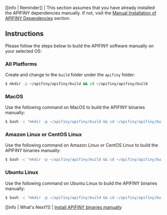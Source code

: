 
[[info | Reminder]]
| This section assumes that you have already installed the APIFINY dependencies manually. If not, visit the [Manual Installation of APIFINY Dependencies](00_apifiny-dependencies/index.md#manual-installation-of-dependencies) section.

## Instructions

Please follow the steps below to build the APIFINY software manually on your selected OS:

### All Platforms

Create and change to the `build` folder under the `apifiny` folder:

```sh
$ mkdir -p ~/apifiny/apifiny/build && cd ~/apifiny/apifiny/build
```

### MacOS

Use the following command on MacOS to build the APIFINY binaries manually:

```sh
$ bash -c "mkdir -p ~/apifiny/apifiny/build && cd ~/apifiny/apifiny/build && cmake -DCMAKE_BUILD_TYPE='Release' -DBUILD_MONGO_DB_PLUGIN=true -DCMAKE_TOOLCHAIN_FILE=~/apifiny/apifiny/.cicd/helpers/clang.make .. && make -j$(getconf _NPROCESSORS_ONLN)"
```

### Amazon Linux or CentOS Linux

Use the following command on Amazon Linux or CentOS Linux to build the APIFINY binaries manually:

```sh
$ bash -c "mkdir -p ~/apifiny/apifiny/build && cd ~/apifiny/apifiny/build && export PATH=/usr/lib64/ccache:\$PATH && cmake -DCMAKE_BUILD_TYPE='Release' -DBUILD_MONGO_DB_PLUGIN=true -DCMAKE_TOOLCHAIN_FILE=~/apifiny/apifiny/.cicd/helpers/clang.make -DCMAKE_CXX_COMPILER_LAUNCHER=ccache .. && make -j$(nproc)"
```

### Ubuntu Linux

Use the following command on Ubuntu Linux to build the APIFINY binaries manually:

```sh
$ bash -c "mkdir -p ~/apifiny/apifiny/build && cd ~/apifiny/apifiny/build && export PATH=/usr/lib/ccache:\${PATH} && cmake -DCMAKE_BUILD_TYPE='Release' -DBUILD_MONGO_DB_PLUGIN=true -DCMAKE_TOOLCHAIN_FILE=~/apifiny/apifiny/.cicd/helpers/clang.make -DCMAKE_CXX_COMPILER_LAUNCHER=ccache .. && make -j$(nproc)"
```

[[info | What's Next?]]
| [Install APIFINY binaries manually](../../03_install-apifiny-binaries.md#apifiny-manual-install)

